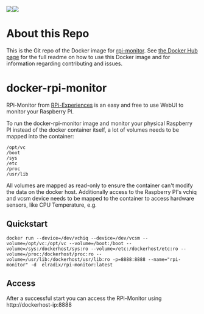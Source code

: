 [![](https://images.microbadger.com/badges/image/elradix/rpi-monitor.svg)](https://microbadger.com/images/elradix/rpi-monitor "Get your own image badge on microbadger.com")[![](https://images.microbadger.com/badges/version/elradix/rpi-monitor.svg)](https://microbadger.com/images/elradix/rpi-monitor "Get your own version badge on microbadger.com")
# About this Repo

This is the Git repo of the Docker image for [rpi-monitor](https://hub.docker.com/r/michaelmiklis/rpi-monitor/). 
See [the Docker Hub page](https://hub.docker.com/r/michaelmiklis/rpi-monitor/) for the full readme on how to use this Docker 
image and for information regarding contributing and issues.

docker-rpi-monitor
========
RPi-Monitor from [RPi-Experiences](http://rpi-experiences.blogspot.de/p/rpi-monitor.html) is an easy and free to use WebUI to
monitor your Raspberry PI.

To run the docker-rpi-monitor image and monitor your physical Raspberry PI instead of the docker container itself, a lot of
volumes needs to be mapped into the container:

	/opt/vc
	/boot
	/sys	
	/etc	
	/proc	
	/usr/lib
	

All volumes are mapped as read-only to ensure the container can't modify the data on the docker host. Additionally access to
the Raspberry PI's vchiq and vcsm device needs to be mapped to the container to access hardware sensors, like CPU Temperature, e.g.

Quickstart
----------
	docker run --device=/dev/vchiq --device=/dev/vcsm --volume=/opt/vc:/opt/vc --volume=/boot:/boot --volume=/sys:/dockerhost/sys:ro --volume=/etc:/dockerhost/etc:ro --volume=/proc:/dockerhost/proc:ro --volume=/usr/lib:/dockerhost/usr/lib:ro -p=8888:8888 --name="rpi-monitor" -d  elradix/rpi-monitor:latest
	
Access
----------
After a successful start you can access the RPi-Monitor using http://dockerhost-ip:8888
